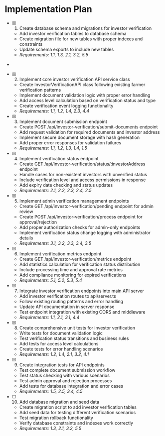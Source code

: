 # Implementation Plan

- [x] 1. Create database schema and migrations for investor verification



















  - Add investor verification tables to database schema
  - Create migration file for new tables with proper indexes and constraints
  - Update schema exports to include new tables
  - _Requirements: 1.1, 1.3, 2.1, 3.2, 5.5_
-



- [x] 2. Implement core investor verification API service class






  - Create InvestorVerificationAPI class following existing farmer verification patterns
  - Implement document validation logic with proper error handling
  - Add access level calculation based on verification status and type
  - Create verification event logging functionality
  - _Requirements: 1.1, 1.2, 1.4, 2.3, 4.4_

- [x] 3. Implement document submission endpoint














  - Create POST /api/investor-verification/submit-documents endpoint
  - Add request validation for required documents and investor address
  - Implement secure document storage with hash generation
  - Add proper error responses for validation failures
  - _Requirements: 1.1, 1.2, 1.3, 1.4, 1.5_

- [x] 4. Implement verification status endpoint










  - Create GET /api/investor-verification/status/:investorAddress endpoint
  - Handle cases for non-existent investors with unverified status
  - Include verification level and access permissions in response
  - Add expiry date checking and status updates
  - _Requirements: 2.1, 2.2, 2.3, 2.4, 2.5_

- [x] 5. Implement admin verification management endpoints





  - Create GET /api/investor-verification/pending endpoint for admin review
  - Create POST /api/investor-verification/process endpoint for approval/rejection
  - Add proper authorization checks for admin-only endpoints
  - Implement verification status change logging with administrator details
  - _Requirements: 3.1, 3.2, 3.3, 3.4, 3.5_

- [x] 6. Implement verification metrics endpoint





  - Create GET /api/investor-verification/metrics endpoint
  - Add statistics calculation for verification status distribution
  - Include processing time and approval rate metrics
  - Add compliance monitoring for expired verifications
  - _Requirements: 5.1, 5.2, 5.3, 5.4_

- [x] 7. Integrate investor verification endpoints into main API server





  - Add investor verification routes to api/server.ts
  - Follow existing routing patterns and error handling
  - Update API documentation in server response
  - Test endpoint integration with existing CORS and middleware
  - _Requirements: 1.1, 2.1, 3.1, 4.4_

- [x] 8. Create comprehensive unit tests for investor verification











  - Write tests for document validation logic
  - Test verification status transitions and business rules
  - Add tests for access level calculations
  - Create tests for error handling scenarios
  - _Requirements: 1.2, 1.4, 2.1, 3.2, 4.1_

- [x] 9. Create integration tests for API endpoints
















  - Test complete document submission workflow
  - Test status checking with various scenarios
  - Test admin approval and rejection processes
  - Add tests for database integration and error cases
  - _Requirements: 1.5, 2.5, 3.4, 4.5_

- [ ] 10. Add database migration and seed data






  - Create migration script to add investor verification tables
  - Add seed data for testing different verification scenarios
  - Test migration rollback functionality
  - Verify database constraints and indexes work correctly
  - _Requirements: 1.3, 2.1, 3.2, 5.5_